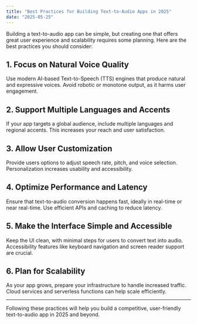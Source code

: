 ```yaml
---
title: "Best Practices for Building Text-to-Audio Apps in 2025"
date: "2025-05-25"
---
```


Building a text-to-audio app can be simple, but creating one that offers great user experience and scalability requires some planning. Here are the best practices you should consider:

## 1. Focus on Natural Voice Quality

Use modern AI-based Text-to-Speech (TTS) engines that produce natural and expressive voices. Avoid robotic or monotone output, as it harms user engagement.

## 2. Support Multiple Languages and Accents

If your app targets a global audience, include multiple languages and regional accents. This increases your reach and user satisfaction.

## 3. Allow User Customization

Provide users options to adjust speech rate, pitch, and voice selection. Personalization increases usability and accessibility.

## 4. Optimize Performance and Latency

Ensure that text-to-audio conversion happens fast, ideally in real-time or near real-time. Use efficient APIs and caching to reduce latency.

## 5. Make the Interface Simple and Accessible

Keep the UI clean, with minimal steps for users to convert text into audio. Accessibility features like keyboard navigation and screen reader support are crucial.

## 6. Plan for Scalability

As your app grows, prepare your infrastructure to handle increased traffic. Cloud services and serverless functions can help scale efficiently.

---

Following these practices will help you build a competitive, user-friendly text-to-audio app in 2025 and beyond.
